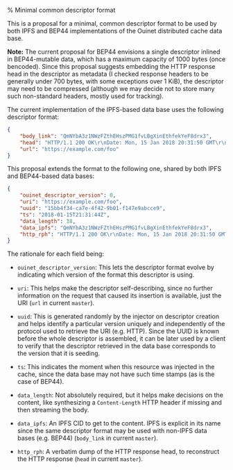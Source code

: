 % Minimal common descriptor format

This is a proposal for a minimal, common descriptor format to be used by both
IPFS and BEP44 implementations of the Ouinet distributed cache data base.

**Note:** The current proposal for BEP44 envisions a single descriptor inlined
in BEP44-mutable data, which has a maximum capacity of 1000 bytes (once
bencoded).  Since this proposal suggests embedding the HTTP response head in
the descriptor as metadata (I checked response headers to be generally under
700 bytes, with some exceptions over 1 KiB), the descriptor may need to be
compressed (although we may decide not to store many such non-standard
headers, mostly used for tracking).

The current implementation of the IPFS-based data base uses the following
descriptor format:

```json
{
    "body_link": "QmNYbA3z1NWzFZthEHszPMG1fvLBgXinEthfekYeF8drx3",
    "head": "HTTP/1.1 200 OK\r\nDate: Mon, 15 Jan 2018 20:31:50 GMT\r\nServer: Apache\r\nContent-Type: text/html\r\nContent-Disposition: inline; filename=\"foo.html\"\r\n\r\n",
    "url": "https://example.com/foo"
}
```

This proposal extends the format to the following one, shared by both IPFS and
BEP44-based data bases:

```json
{
    "ouinet_descriptor_version": 0,
    "uri": "https://example.com/foo",
    "uuid": "15bb4f34-ca7e-4f42-9b01-f147e9abcce9",
    "ts": "2018-01-15T21:31:44Z",
    "data_length": 38,
    "data_ipfs": "QmNYbA3z1NWzFZthEHszPMG1fvLBgXinEthfekYeF8drx3",
    "http_rph": "HTTP/1.1 200 OK\r\nDate: Mon, 15 Jan 2018 20:31:50 GMT\r\nServer: Apache\r\nContent-Type: text/html\r\nContent-Disposition: inline; filename=\"foo.html\"\r\n\r\n"
}
```

The rationale for each field being:

  - ``ouinet_descriptor_version``: This lets the descriptor format evolve by
    indicating which version of the format this descriptor is using.

  - ``uri``: This helps make the descriptor self-describing, since no further
    information on the request that caused its insertion is available, just
    the URI (``url`` in current ``master``).

  - ``uuid``: This is generated randomly by the injector on descriptor
    creation and helps identify a particular version uniquely and
    independently of the protocol used to retrieve the URI (e.g. HTTP).  Since
    the UUID is known before the whole descriptor is assembled, it can be
    later used by a client to verify that the descriptor retrieved in the data
    base corresponds to the version that it is seeding.

  - ``ts``: This indicates the moment when this resource was injected in the
    cache, since the data base may not have such time stamps (as is the case
    of BEP44).

  - ``data_length``: Not absolutely required, but it helps make decisions on
    the content, like synthesizing a ``Content-Length`` HTTP header if missing
    and then streaming the body.

  - ``data_ipfs``: An IPFS CID to get to the content.  IPFS is explicit in its
    name since the same descriptor format may be used with non-IPFS data bases
    (e.g. BEP44) (``body_link`` in current ``master``).

  - ``http_rph``: A verbatim dump of the HTTP response head, to reconstruct
    the HTTP response (``head`` in current ``master``).
